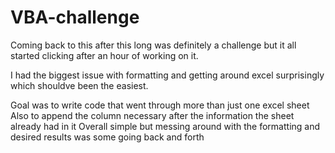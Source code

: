 # VBA-challenge

Coming back to this after this long was definitely a challenge but it all started clicking after an hour of working on it.

I had the biggest issue with formatting and getting around excel surprisingly which shouldve been the easiest.

Goal was to write code that went through more than just one excel sheet
Also to append the column necessary after the information the sheet already had in it
Overall simple but messing around with the formatting and desired results was some going back and forth
